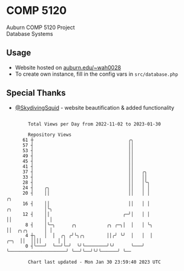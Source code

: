 # COMP 5120
Auburn COMP 5120 Project  
Database Systems

## Usage
- Website hosted on [auburn.edu/~wah0028](https://webhome.auburn.edu/~wah0028/)
- To create own instance, fill in the config vars in `src/database.php`

## Special Thanks
- [@SkydivingSquid](https://github.com/SkydivingSquid) - website beautification & added functionality

```

        Total Views per Day from 2022-11-02 to 2023-01-30

        Repository Views
      61 ┼                                   ╭╮
      57 ┤                                   ││
      53 ┤                                   ││
      49 ┤                                   ││
      45 ┤                                   ││
      41 ┤                                   ││
      37 ┤                                   ││   ╭╮
      33 ┤                                   ││   ││
      28 ┤                                   ││   │╰╮
      24 ┤    ╭╮                             ││   │ │
      20 ┤    ││                             ││   │ │                                         ╭╮
      16 ┤    ││                             ││   │ │                           ╭╮            │╰╮
      12 ┤    ││                           ╭─╯│   │ │                           ││            │ │
       8 ┤    │╰─╮      ╭╮           ╭╮ ╭─╮│  │   │ ╰╮                          ││  ╭╮╭╮      │ │
       4 ┼╮   │  │  ╭╮ ╭╯╰╮╭╮        ││╭╯ ╰╯  │   │  │                     ╭─╮  ││  ││││      │ │
       0 ┤╰───╯  ╰──╯╰─╯  ╰╯╰────────╯╰╯      ╰───╯  ╰─────────────────────╯ ╰──╯╰──╯╰╯╰──────╯ ╰──

        Chart last updated - Mon Jan 30 23:59:40 2023 UTC
        
```
